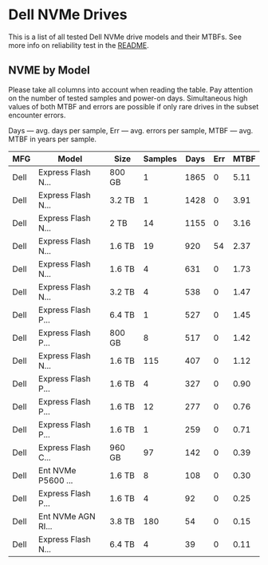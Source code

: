Dell NVMe Drives
================

This is a list of all tested Dell NVMe drive models and their MTBFs. See more
info on reliability test in the [README](https://github.com/linuxhw/EnterpriseDrive).

NVME by Model
------------

Please take all columns into account when reading the table. Pay attention on the
number of tested samples and power-on days. Simultaneous high values of both MTBF
and errors are possible if only rare drives in the subset encounter errors.

Days — avg. days per sample,
Err  — avg. errors per sample,
MTBF — avg. MTBF in years per sample.

| MFG       | Model              | Size   | Samples | Days  | Err   | MTBF   |
|-----------|--------------------|--------|---------|-------|-------|--------|
| Dell      | Express Flash N... | 800 GB | 1       | 1865  | 0     | 5.11   |
| Dell      | Express Flash N... | 3.2 TB | 1       | 1428  | 0     | 3.91   |
| Dell      | Express Flash N... | 2 TB   | 14      | 1155  | 0     | 3.16   |
| Dell      | Express Flash N... | 1.6 TB | 19      | 920   | 54    | 2.37   |
| Dell      | Express Flash N... | 1.6 TB | 4       | 631   | 0     | 1.73   |
| Dell      | Express Flash N... | 3.2 TB | 4       | 538   | 0     | 1.47   |
| Dell      | Express Flash P... | 6.4 TB | 1       | 527   | 0     | 1.45   |
| Dell      | Express Flash P... | 800 GB | 8       | 517   | 0     | 1.42   |
| Dell      | Express Flash N... | 1.6 TB | 115     | 407   | 0     | 1.12   |
| Dell      | Express Flash P... | 1.6 TB | 4       | 327   | 0     | 0.90   |
| Dell      | Express Flash P... | 1.6 TB | 12      | 277   | 0     | 0.76   |
| Dell      | Express Flash P... | 1.6 TB | 1       | 259   | 0     | 0.71   |
| Dell      | Express Flash C... | 960 GB | 97      | 142   | 0     | 0.39   |
| Dell      | Ent NVMe P5600 ... | 1.6 TB | 8       | 108   | 0     | 0.30   |
| Dell      | Express Flash P... | 1.6 TB | 4       | 92    | 0     | 0.25   |
| Dell      | Ent NVMe AGN RI... | 3.8 TB | 180     | 54    | 0     | 0.15   |
| Dell      | Express Flash N... | 6.4 TB | 4       | 39    | 0     | 0.11   |
